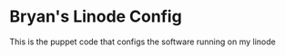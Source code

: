 Bryan's Linode Config
=====================

This is the puppet code that configs the software running on my linode
